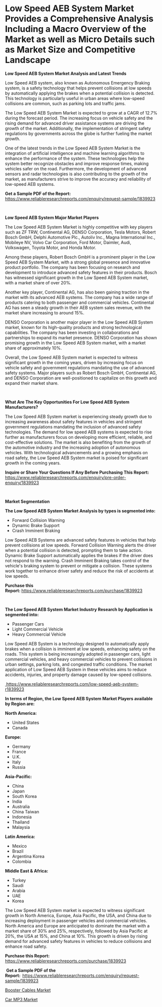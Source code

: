 <p><h1>Low Speed AEB System Market Provides a Comprehensive Analysis Including a Macro Overview of the Market as well as Micro Details such as Market Size and Competitive Landscape</h1></p><p><strong>Low Speed AEB System Market Analysis and Latest Trends</strong></p>
<p><p>Low Speed AEB system, also known as Autonomous Emergency Braking system, is a safety technology that helps prevent collisions at low speeds by automatically applying the brakes when a potential collision is detected. This technology is particularly useful in urban areas where low-speed collisions are common, such as parking lots and traffic jams.</p><p>The Low Speed AEB System Market is expected to grow at a CAGR of 12.7% during the forecast period. The increasing focus on vehicle safety and the rising demand for advanced driver assistance systems are driving the growth of the market. Additionally, the implementation of stringent safety regulations by governments across the globe is further fueling the market growth.</p><p>One of the latest trends in the Low Speed AEB System Market is the integration of artificial intelligence and machine learning algorithms to enhance the performance of the system. These technologies help the system better recognize obstacles and improve response times, making vehicles safer on the road. Furthermore, the development of advanced sensors and radar technologies is also contributing to the growth of the market, as manufacturers strive to improve the accuracy and reliability of low-speed AEB systems.</p></p>
<p><strong>Get a Sample PDF of the Report:&nbsp;</strong> <a href="https://www.reliableresearchreports.com/enquiry/request-sample/1839923">https://www.reliableresearchreports.com/enquiry/request-sample/1839923</a></p>
<p>&nbsp;</p>
<p><strong>Low Speed AEB System Major Market Players</strong></p>
<p><p>The Low Speed AEB System Market is highly competitive with key players such as ZF TRW, Continental AG, DENSO Corporation, Tesla Motors, Robert Bosch GmbH, Delphi Automotive Plc., Autoliv Inc., Magna International Inc., Mobileye NV, Volvo Car Corporation, Ford Motor, Daimler, Audi, Volkswagen, Toyota Motor, and Honda Motor.</p><p>Among these players, Robert Bosch GmbH is a prominent player in the Low Speed AEB System Market, with a strong global presence and innovative product portfolio. The company has been focusing on research and development to introduce advanced safety features in their products. Bosch has witnessed significant growth in the Low Speed AEB System market, with a market share of over 20%.</p><p>Another key player, Continental AG, has also been gaining traction in the market with its advanced AEB systems. The company has a wide range of products catering to both passenger and commercial vehicles. Continental AG has seen a steady growth in their AEB system sales revenue, with the market share increasing to around 15%.</p><p>DENSO Corporation is another major player in the Low Speed AEB System market, known for its high-quality products and strong technological capabilities. The company has been investing in collaborations and partnerships to expand its market presence. DENSO Corporation has shown promising growth in the Low Speed AEB System market, with a market share of approximately 10%.</p><p>Overall, the Low Speed AEB System market is expected to witness significant growth in the coming years, driven by increasing focus on vehicle safety and government regulations mandating the use of advanced safety systems. Major players such as Robert Bosch GmbH, Continental AG, and DENSO Corporation are well-positioned to capitalize on this growth and expand their market share.</p></p>
<p>&nbsp;</p>
<p><strong>What Are The Key Opportunities For Low Speed AEB System Manufacturers?</strong></p>
<p><p>The Low Speed AEB System market is experiencing steady growth due to increasing awareness about safety features in vehicles and stringent government regulations mandating the inclusion of advanced safety technologies. The demand for low speed AEB systems is expected to rise further as manufacturers focus on developing more efficient, reliable, and cost-effective solutions. The market is also benefiting from the growth of the automotive industry and the increasing adoption of autonomous vehicles. With technological advancements and a growing emphasis on road safety, the Low Speed AEB System market is poised for significant growth in the coming years.</p></p>
<p><strong>Inquire or Share Your Questions If Any Before Purchasing This Report:</strong> <a href="https://www.reliableresearchreports.com/enquiry/pre-order-enquiry/1839923">https://www.reliableresearchreports.com/enquiry/pre-order-enquiry/1839923</a></p>
<p>&nbsp;</p>
<p><strong>Market Segmentation</strong></p>
<p><strong>The Low Speed AEB System Market Analysis by types is segmented into:</strong></p>
<p><ul><li>Forward Collision Warning</li><li>Dynamic Brake Support</li><li>Crash Imminent Braking</li></ul></p>
<p><p>Low Speed AEB Systems are advanced safety features in vehicles that help prevent collisions at low speeds. Forward Collision Warning alerts the driver when a potential collision is detected, prompting them to take action. Dynamic Brake Support automatically applies the brakes if the driver does not respond to the warning. Crash Imminent Braking takes control of the vehicle's braking system to prevent or mitigate a collision. These systems work together to enhance driver safety and reduce the risk of accidents at low speeds.</p></p>
<p><strong>Purchase this Report:&nbsp;</strong><a href="https://www.reliableresearchreports.com/purchase/1839923">https://www.reliableresearchreports.com/purchase/1839923</a></p>
<p>&nbsp;</p>
<p><strong>The Low Speed AEB System Market Industry Research by Application is segmented into:</strong></p>
<p><ul><li>Passenger Cars</li><li>Light Commercial Vehicle</li><li>Heavy Commercial Vehicle</li></ul></p>
<p><p>Low Speed AEB System is a technology designed to automatically apply brakes when a collision is imminent at low speeds, enhancing safety on the roads. This system is being increasingly adopted in passenger cars, light commercial vehicles, and heavy commercial vehicles to prevent collisions in urban settings, parking lots, and congested traffic conditions. The market application of Low Speed AEB System in these vehicles aims to reduce accidents, injuries, and property damage caused by low-speed collisions.</p></p>
<p><a href="https://www.reliableresearchreports.com/low-speed-aeb-system-r1839923">&nbsp;https://www.reliableresearchreports.com/low-speed-aeb-system-r1839923</a></p>
<p><strong>In terms of Region, the Low Speed AEB System Market Players available by Region are:</strong></p>
<p>
    <p> <strong> North America: </strong>
        <ul>
            <li>United States</li>
            <li>Canada</li>
        </ul>
        </p> 
    <p> <strong> Europe: </strong>
        <ul>
            <li>Germany</li>
            <li>France</li>
            <li>U.K.</li>
            <li>Italy</li>
            <li>Russia</li>
        </ul>
        </p> 
    <p> <strong> Asia-Pacific: </strong>
        <ul>
            <li>China</li>
            <li>Japan</li>
            <li>South Korea</li>
            <li>India</li>
            <li>Australia</li>
            <li>China Taiwan</li>
            <li>Indonesia</li>
            <li>Thailand</li>
            <li>Malaysia</li>
        </ul>
        </p> 
    <p> <strong> Latin America: </strong>
        <ul>
            <li>Mexico</li>
            <li>Brazil</li>
            <li>Argentina Korea</li>
            <li>Colombia</li>
        </ul>
        </p> 
    <p> <strong> Middle East & Africa: </strong>
        <ul>
            <li>Turkey</li>
            <li>Saudi</li>
            <li>Arabia</li>
            <li>UAE</li>
            <li>Korea</li>
        </ul>
    </p>
    </p>
<p><p>The Low Speed AEB System market is expected to witness significant growth in North America, Europe, Asia Pacific, the USA, and China due to increasing deployment in passenger vehicles and commercial vehicles. North America and Europe are anticipated to dominate the market with a market share of 30% and 25%, respectively, followed by Asia Pacific at 20%, the USA at 15%, and China at 10%. This growth is driven by rising demand for advanced safety features in vehicles to reduce collisions and enhance road safety.</p></p>
<p><strong>Purchase this Report: </strong><a href="https://www.reliableresearchreports.com/purchase/1839923">https://www.reliableresearchreports.com/purchase/1839923</a></p>
<p>&nbsp;<strong>Get a Sample PDF of the Report:&nbsp;&nbsp;</strong><a href="https://www.reliableresearchreports.com/enquiry/request-sample/1839923">https://www.reliableresearchreports.com/enquiry/request-sample/1839923</a></p>
<p><strong></strong></p>
<p><p><a href="https://github.com/LiamKanenood/Market-Research-Report-List-1/blob/main/booster-cables-market.md">Booster Cables Market</a></p><p><a href="https://github.com/rslnowrouzi/Market-Research-Report-List-1/blob/main/car-mp3-market.md">Car MP3 Market</a></p></p>